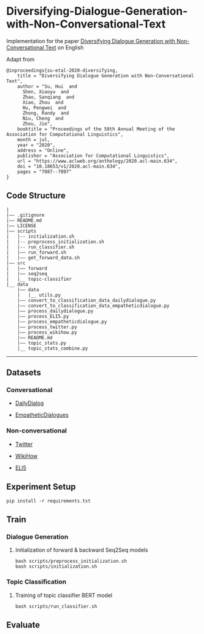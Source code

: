 # Diversifying-Dialogue-Generation-with-Non-Conversational-Text
Implementation for the paper [Diversifying Dialogue Generation with Non-Conversational Text](https://www.aclweb.org/anthology/2020.acl-main.634) on English

Adapt from 
```
@inproceedings{su-etal-2020-diversifying,
    title = "Diversifying Dialogue Generation with Non-Conversational Text",
    author = "Su, Hui  and
      Shen, Xiaoyu  and
      Zhao, Sanqiang  and
      Xiao, Zhou  and
      Hu, Pengwei  and
      Zhong, Randy  and
      Niu, Cheng  and
      Zhou, Jie",
    booktitle = "Proceedings of the 58th Annual Meeting of the Association for Computational Linguistics",
    month = jul,
    year = "2020",
    address = "Online",
    publisher = "Association for Computational Linguistics",
    url = "https://www.aclweb.org/anthology/2020.acl-main.634",
    doi = "10.18653/v1/2020.acl-main.634",
    pages = "7087--7097"
}
```

## Code Structure
```
|
|—— .gitignore
|—— README.md
|—— LICENSE
|—— scripts
|   |-- initialization.sh
|   |-- preprocess_initialization.sh
|   |-- run_classifier.sh
|   |—— run_forward.sh
|   |—— get_forward_data.sh
|—— src
|   |—— forward
|   |—— seq2seq
|   |__ topic-classifier
|__ data
	|—— data
	|	|__ utils.py
    |—— convert_to_classification_data_dailydialogue.py
    |—— convert_to_classification_data_empatheticdialogue.py
    |—— process_dailydialogue.py
    |—— process_ELI5.py
    |—— process_empatheticdialogue.py
    |—— process_twitter.py
    |—— process_wikihow.py
    |—— README.md
    |—— topic_stats.py
    |__ topic_stats_combine.py
```

---

## Datasets
### Conversational
* [DailyDialog](http://yanran.li/dailydialog)

* [EmpatheticDialogues](https://github.com/facebookresearch/EmpatheticDialogues)

### Non-conversational
* [Twitter](https://github.com/shaypal5/awesome-twitter-data)

* [WikiHow]()

* [ELI5](https://www.aclweb.org/anthology/P19-1346)

## Experiment Setup 
```
pip install -r requirements.txt
```

## Train

### Dialogue Generation
1. Initialization of forward & backward Seq2Seq models
    ```
    bash scripts/preprocess_initialization.sh
    bash scripts/initialization.sh
    ```
    
### Topic Classification
1. Training of topic classifier BERT model
    ```
    bash scripts/run_classifier.sh
    ```

## Evaluate
